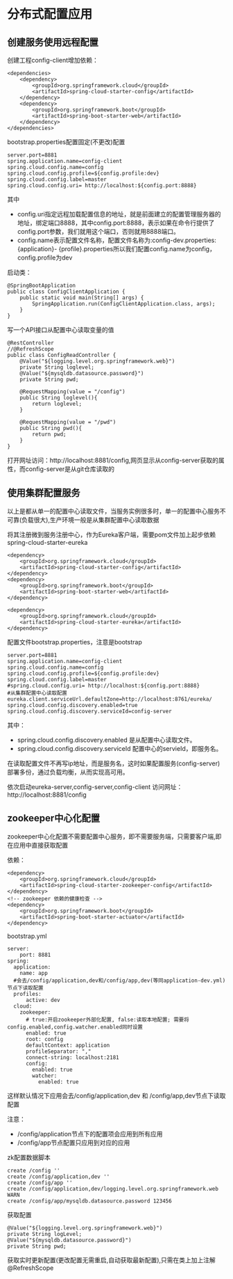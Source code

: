 # 分布式配置应用

## 创建服务使用远程配置
创建工程config-client增加依赖：

	<dependencies>
        <dependency>
            <groupId>org.springframework.cloud</groupId>
            <artifactId>spring-cloud-starter-config</artifactId>
        </dependency>
        <dependency>
            <groupId>org.springframework.boot</groupId>
            <artifactId>spring-boot-starter-web</artifactId>
        </dependency>
    </dependencies>
bootstrap.properties配置固定(不更改)配置

	server.port=8881
	spring.application.name=config-client
	spring.cloud.config.name=config
	spring.cloud.config.profile=${config.profile:dev}
	spring.cloud.config.label=master
	spring.cloud.config.uri= http://localhost:${config.port:8888}

其中

- config.uri指定远程加载配置信息的地址，就是前面建立的配置管理服务器的地址，绑定端口8888，其中config.port:8888，表示如果在命令行提供了config.port参数，我们就用这个端口，否则就用8888端口。
- config.name表示配置文件名称，配置文件名称为:config-dev.properties: {application}- {profile}.properties所以我们配置config.name为config，config.profile为dev

启动类：

	@SpringBootApplication
	public class ConfigClientApplication {  
	    public static void main(String[] args) {        
	        SpringApplication.run(ConfigClientApplication.class, args);     
	    }    
	}
写一个API接口从配置中心读取变量的值

	@RestController
	//@RefreshScope
	public class ConfigReadController {
	    @Value("${logging.level.org.springframework.web}")
	    private String loglevel;
	    @Value("${mysqldb.datasource.password}")
	    private String pwd;
	    
	    @RequestMapping(value = "/config")
	    public String loglevel(){
	        return loglevel;
	    }
	    
	    @RequestMapping(value = "/pwd")
	    public String pwd(){
	        return pwd;
	    }
	}
打开网址访问：http://localhost:8881/config,网页显示从config-server获取的属性，而config-server是从git仓库读取的


## 使用集群配置服务

以上是都从单一的配置中心读取文件，当服务实例很多时，单一的配置中心服务不可靠(负载很大),生产环境一般是从集群配置中心读取数据


将其注册微到服务注册中心，作为Eureka客户端，需要pom文件加上起步依赖spring-cloud-starter-eureka

	<dependency>
		<groupId>org.springframework.cloud</groupId>
		<artifactId>spring-cloud-starter-config</artifactId>
	</dependency>
	<dependency>
		<groupId>org.springframework.boot</groupId>
		<artifactId>spring-boot-starter-web</artifactId>
	</dependency>

    <dependency>
        <groupId>org.springframework.cloud</groupId>
        <artifactId>spring-cloud-starter-eureka</artifactId>
    </dependency>
配置文件bootstrap.properties，注意是bootstrap
	
	server.port=8881
	spring.application.name=config-client
	spring.cloud.config.name=config
	spring.cloud.config.profile=${config.profile:dev}
	spring.cloud.config.label=master
	#spring.cloud.config.uri= http://localhost:${config.port:8888}
	#从集群配置中心读取配置
	eureka.client.serviceUrl.defaultZone=http://localhost:8761/eureka/
	spring.cloud.config.discovery.enabled=true
	spring.cloud.config.discovery.serviceId=config-server
	
其中：

- spring.cloud.config.discovery.enabled 是从配置中心读取文件。
- spring.cloud.config.discovery.serviceId 配置中心的servieId，即服务名。

在读取配置文件不再写ip地址，而是服务名，这时如果配置服务(config-server)部署多份，通过负载均衡，从而实现高可用。

依次启动eureka-server,config-server,config-client 访问网址：http://localhost:8881/config


## zookeeper中心化配置

zookeeper中心化配置不需要配置中心服务，即不需要服务端，只需要客户端,即在应用中直接获取配置

依赖：

	<dependency>
	    <groupId>org.springframework.cloud</groupId>
	    <artifactId>spring-cloud-starter-zookeeper-config</artifactId>
	</dependency>
	<!-- zookeeper 依赖的健康检查 -->
	<dependency>
	    <groupId>org.springframework.boot</groupId>
	    <artifactId>spring-boot-starter-actuator</artifactId>
	</dependency>
bootstrap.yml

	server: 
  		port: 8881 
	spring:
	  application:
	    name: app
	  #会去/config/application,dev和/config/app,dev(等同application-dev.yml)节点下读取配置  
	  profiles:
	      active: dev
	  cloud:
	    zookeeper:
	      # true:开启zookeeper外部化配置, false:读取本地配置; 需要将config.enabled,config.watcher.enabled同时设置
	      enabled: true
	      root: config
	      defaultContext: application
	      profileSeparator: ","  
	      connect-string: localhost:2181
	      config:
	        enabled: true
	        watcher:
	          enabled: true
这样默认情况下应用会去/config/application,dev 和 /config/app,dev节点下读取配置

注意：

- /config/application节点下的配置项会应用到所有应用
- /config/app节点配置只应用到对应的应用

zk配置数据脚本

	create /config '' 
	create /config/application,dev ''
	create /config/app ''
	create /config/application,dev/logging.level.org.springframework.web WARN
	create /config/app/mysqldb.datasource.password 123456
获取配置
	
	@Value("${logging.level.org.springframework.web}")
	private String logLevel;
	@Value("${mysqldb.datasource.password}")
	private String pwd;

获取实时更新配置(更改配置无需重启,自动获取最新配置),只需在类上加上注解@RefreshScope






